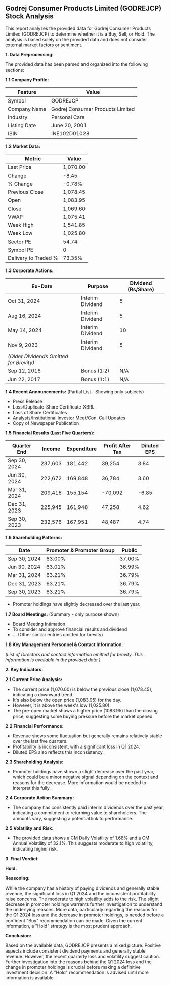 ## Godrej Consumer Products Limited (GODREJCP) Stock Analysis

This report analyzes the provided data for Godrej Consumer Products Limited (GODREJCP) to determine whether it is a Buy, Sell, or Hold.  The analysis is based solely on the provided data and does not consider external market factors or sentiment.

**1. Data Preprocessing:**

The provided data has been parsed and organized into the following sections:

**1.1 Company Profile:**

| Feature          | Value                               |
|-----------------|---------------------------------------|
| Symbol           | GODREJCP                             |
| Company Name     | Godrej Consumer Products Limited      |
| Industry         | Personal Care                         |
| Listing Date     | June 20, 2001                         |
| ISIN             | INE102D01028                         |


**1.2 Market Data:**

| Metric                | Value     |
|-----------------------|------------|
| Last Price            | 1,070.00   |
| Change                | -8.45      |
| % Change              | -0.78%     |
| Previous Close        | 1,078.45   |
| Open                  | 1,083.95   |
| Close                 | 1,069.60   |
| VWAP                  | 1,075.41   |
| Week High             | 1,541.85   |
| Week Low              | 1,025.80   |
| Sector PE             | 54.74      |
| Symbol PE             | 0          |  *(Note: Symbol PE is 0, indicating an issue with the data)*
| Delivery to Traded % | 73.35%     |


**1.3 Corporate Actions:**

| Ex-Date      | Purpose                               | Dividend (Rs/Share) |
|--------------|----------------------------------------|----------------------|
| Oct 31, 2024 | Interim Dividend                      | 5                     |
| Aug 16, 2024 | Interim Dividend                      | 5                     |
| May 14, 2024 | Interim Dividend                      | 10                    |
| Nov 9, 2023  | Interim Dividend                      | 5                     |
| *(Older Dividends Omitted for Brevity)* |                                        |                      |
| Sep 12, 2018 | Bonus (1:2)                           | N/A                   |
| Jun 22, 2017 | Bonus (1:1)                           | N/A                   |


**1.4 Recent Announcements:** (Partial List - Showing only subjects)

* Press Release
* Loss/Duplicate-Share Certificate-XBRL
* Loss of Share Certificates
* Analysts/Institutional Investor Meet/Con. Call Updates
* Copy of Newspaper Publication


**1.5 Financial Results (Last Five Quarters):**

| Quarter End      | Income       | Expenditure  | Profit After Tax | Diluted EPS |
|-----------------|--------------|---------------|-------------------|-------------|
| Sep 30, 2024    | 237,603      | 181,442       | 39,254           | 3.84        |
| Jun 30, 2024    | 222,672      | 169,848       | 36,784           | 3.60        |
| Mar 31, 2024    | 209,416      | 155,154       | -70,092          | -6.85       |
| Dec 31, 2023    | 225,945      | 161,948       | 47,258           | 4.62        |
| Sep 30, 2023    | 232,576      | 167,951       | 48,487           | 4.74        |


**1.6 Shareholding Patterns:**

| Date          | Promoter & Promoter Group | Public |
|---------------|--------------------------|--------|
| Sep 30, 2024  | 63.00%                     | 37.00% |
| Jun 30, 2024  | 63.01%                     | 36.99% |
| Mar 31, 2024  | 63.21%                     | 36.79% |
| Dec 31, 2023  | 63.21%                     | 36.79% |
| Sep 30, 2023  | 63.21%                     | 36.79% |

* Promoter holdings have slightly decreased over the last year.


**1.7 Board Meetings:** (Summary - only purpose shown)

* Board Meeting Intimation
* To consider and approve financial results and dividend
* ... (Other similar entries omitted for brevity)


**1.8 Key Management Personnel & Contact Information:**

*(List of Directors and contact information omitted for brevity.  This information is available in the provided data.)*


**2. Key Indicators:**

**2.1 Current Price Analysis:**

* The current price (1,070.00) is below the previous close (1,078.45), indicating a downward trend.
* It's also below the open price (1,083.95) for the day.
* However, it is above the week's low (1,025.80).
* The pre-open market shows a higher price (1083.95) than the closing price, suggesting some buying pressure before the market opened.

**2.2 Financial Performance:**

* Revenue shows some fluctuation but generally remains relatively stable over the last five quarters.
* Profitability is inconsistent, with a significant loss in Q1 2024.
* Diluted EPS also reflects this inconsistency.

**2.3 Shareholding Analysis:**

* Promoter holdings have shown a slight decrease over the past year, which could be a minor negative signal depending on the context and reasons for the decrease.  More information would be needed to interpret this fully.

**2.4 Corporate Action Summary:**

* The company has consistently paid interim dividends over the past year, indicating a commitment to returning value to shareholders.  The amounts vary, suggesting a potential link to performance.

**2.5 Volatility and Risk:**

* The provided data shows a CM Daily Volatility of 1.68% and a CM Annual Volatility of 32.1%.  This suggests moderate to high volatility, indicating higher risk.

**3. Final Verdict:**

**Hold.**

**Reasoning:**

While the company has a history of paying dividends and generally stable revenue, the significant loss in Q1 2024 and the inconsistent profitability raise concerns. The moderate to high volatility adds to the risk.  The slight decrease in promoter holdings warrants further investigation to understand the underlying reasons.  More data, particularly regarding the reasons for the Q1 2024 loss and the decrease in promoter holdings, is needed before a confident "Buy" recommendation can be made.  Given the current information, a "Hold" strategy is the most prudent approach.

**Conclusion:**

Based on the available data, GODREJCP presents a mixed picture.  Positive aspects include consistent dividend payments and generally stable revenue. However, the recent quarterly loss and volatility suggest caution.  Further investigation into the reasons behind the Q1 2024 loss and the change in promoter holdings is crucial before making a definitive investment decision.  A "Hold" recommendation is advised until more information is available.
